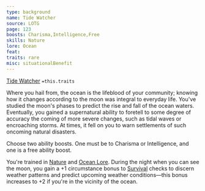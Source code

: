 ```yaml
---
type: background
name: Tide Watcher 
source: LOTG
page: 123
boosts: Charisma,Intelligence,Free
skills: Nature
lore: Ocean
feat: 
traits: rare
misc: situationalBenefit
---
```


[Tide Watcher](###%20Tide%20Watcher)
`=this.traits`


Where you hail from, the ocean is the lifeblood of your community; knowing how it changes according to the moon was integral to everyday life. You've studied the moon's phases to predict the rise and fall of the ocean waters. Eventually, you gained a supernatural ability to foretell to some degree of accuracy the coming of more severe changes, such as tidal waves or encroaching storms. At times, it fell on you to warn settlements of such oncoming natural disasters.

Choose two ability boosts. One must be to Charisma or Intelligence, and one is a free ability boost.

You're trained in [Nature](Nature) and [Ocean Lore](Ocean%20Lore). During the night when you can see the moon, you gain a +1 circumstance bonus to [Survival](Survival) checks to discern weather patterns and predict upcoming weather conditions—this bonus increases to +2 if you're in the vicinity of the ocean.

